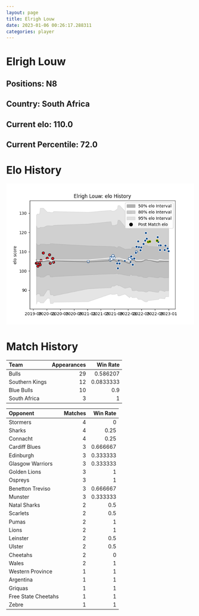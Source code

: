 ```yaml
---  
layout: page  
title: Elrigh Louw  
date: 2023-01-06 00:26:17.288311  
categories: player  
---
```

# Elrigh Louw

## Positions: N8

## Country: South Africa

## Current elo: 110.0

## Current Percentile: 72.0

# Elo History


![elo history](history_ElrighLouw.png)
# Match History


| Team           |   Appearances |   Win Rate |
|:---------------|--------------:|-----------:|
| Bulls          |            29 |  0.586207  |
| Southern Kings |            12 |  0.0833333 |
| Blue Bulls     |            10 |  0.9       |
| South Africa   |             3 |  1         |

| Opponent            |   Matches |   Win Rate |
|:--------------------|----------:|-----------:|
| Stormers            |         4 |   0        |
| Sharks              |         4 |   0.25     |
| Connacht            |         4 |   0.25     |
| Cardiff Blues       |         3 |   0.666667 |
| Edinburgh           |         3 |   0.333333 |
| Glasgow Warriors    |         3 |   0.333333 |
| Golden Lions        |         3 |   1        |
| Ospreys             |         3 |   1        |
| Benetton Treviso    |         3 |   0.666667 |
| Munster             |         3 |   0.333333 |
| Natal Sharks        |         2 |   0.5      |
| Scarlets            |         2 |   0.5      |
| Pumas               |         2 |   1        |
| Lions               |         2 |   1        |
| Leinster            |         2 |   0.5      |
| Ulster              |         2 |   0.5      |
| Cheetahs            |         2 |   0        |
| Wales               |         2 |   1        |
| Western Province    |         1 |   1        |
| Argentina           |         1 |   1        |
| Griquas             |         1 |   1        |
| Free State Cheetahs |         1 |   1        |
| Zebre               |         1 |   1        |